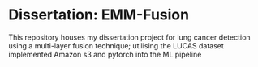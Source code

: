 # Dissertation: EMM-Fusion
This repository houses my dissertation project for lung cancer detection using a multi-layer fusion technique; utilising the LUCAS dataset implemented Amazon s3 and pytorch into the ML pipeline
